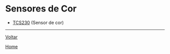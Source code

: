 # Sensores de Cor

- [TCS230](http://www.w-r-e.de/robotik/data/opt/tcs230.pdf) (Sensor de cor)

---
[Voltar](./../)

[Home](https://lpae.github.io/)
